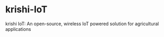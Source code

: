 # krishi-IoT
krishi IoT: An open-source, wireless IoT powered solution for agricultural applications
